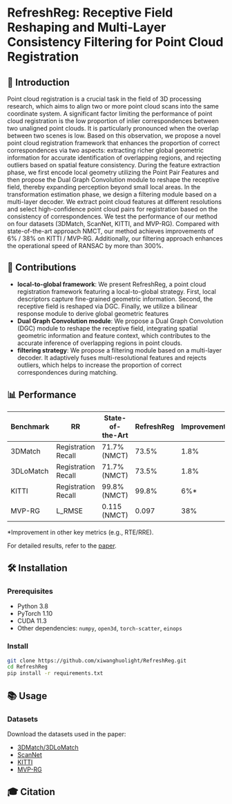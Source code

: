 # RefreshReg: Receptive Field Reshaping and Multi-Layer Consistency Filtering for Point Cloud Registration



## 🌟 Introduction

Point cloud registration is a crucial task in the field of 3D processing research, which aims to align two or more point cloud scans into the same coordinate system. A significant factor limiting the performance of point cloud registration is the low proportion of inlier correspondences between two unaligned point clouds. It is particularly pronounced when the overlap between two scenes is low. Based on this observation, we propose a novel point cloud registration framework that enhances the proportion of correct correspondences via two aspects: extracting richer global geometric information for accurate identification of overlapping regions, and rejecting outliers based on spatial feature consistency. During the feature extraction phase, we first encode local geometry utilizing the Point Pair Features and then propose the Dual Graph Convolution module to reshape the receptive field, thereby expanding perception beyond small local areas. In the transformation estimation phase, we design a filtering module based on a multi-layer decoder. We extract point cloud features at different resolutions and select high-confidence point cloud pairs for registration based on the consistency of correspondences. We test the performance of our method on four datasets (3DMatch, ScanNet, KITTI, and MVP-RG). Compared with state-of-the-art approach NMCT, our method achieves improvements of 6% / 38% on KITTI / MVP-RG. Additionally, our filtering approach enhances the operational speed of RANSAC by more than 300%.

## 🚀 Contributions

- **local-to-global framework**: We present RefreshReg, a point cloud registration framework featuring a local-to-global strategy. First, local descriptors capture fine-grained geometric information. Second, the receptive field is reshaped via DGC. Finally, we utilize a bilinear response module to derive global geometric features
- **Dual Graph Convolution module**: We propose a Dual Graph Convolution (DGC) module to reshape the receptive field, integrating spatial geometric information and feature context, which contributes to the accurate inference of overlapping regions in point clouds.
- **filtering strategy**: We propose a filtering module based on a multi-layer decoder. It adaptively fuses multi-resolutional features and rejects outliers, which helps to increase the proportion of correct correspondences during matching.

## 📊 Performance

| Benchmark   | RR                  | State-of-the-Art | RefreshReg | Improvement |
|----------|---------------------|------------------|------------|-------------|
| 3DMatch | Registration Recall | 71.7% (NMCT)     | 73.5%      | 1.8%        |
| 3DLoMatch | Registration Recall | 71.7% (NMCT)     | 73.5%      | 1.8%        |
| KITTI    | Registration Recall | 99.8% (NMCT)     | 99.8%      | 6%*         |
| MVP-RG   | L_RMSE              | 0.115 (NMCT)     | 0.097      | 38%         |

*Improvement in other key metrics (e.g., RTE/RRE).

For detailed results, refer to the [paper](https://arxiv.org/abs/xxxx.xxxx).

## 🛠️ Installation

### Prerequisites
- Python 3.8
- PyTorch 1.10
- CUDA 11.3
- Other dependencies: `numpy`, `open3d`, `torch-scatter`, `einops`

### Install
```bash
git clone https://github.com/xiwanghuolight/RefreshReg.git
cd RefreshReg
pip install -r requirements.txt
```

## 📚 Usage

### Datasets
Download the datasets used in the paper:
- [3DMatch/3DLoMatch](https://3dmatch.cs.princeton.edu/)
- [ScanNet](https://www.scan-net.org/)
- [KITTI](http://www.cvlibs.net/datasets/kitti/)
- [MVP-RG](https://github.com/paul007pl/MVP_RG)

## 🎓 Citation
